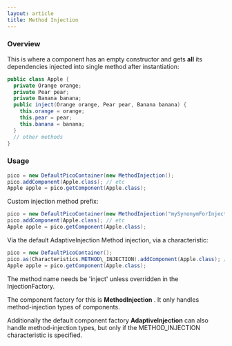 ```yaml
---
layout: article
title: Method Injection
---
```


### Overview

This is where a component has an empty constructor and gets <span style="font-weight: bold;;">all</span> its dependencies injected into single method after instantiation:

```java
public class Apple {
  private Orange orange;
  private Pear pear;
  private Banana banana;
  public inject(Orange orange, Pear pear, Banana banana) {
    this.orange = orange; 
    this.pear = pear; 
    this.banana = banana; 
  } 
  // other methods 
}
```

### Usage

```java
pico = new DefaultPicoContainer(new MethodInjection();
pico.addComponent(Apple.class); // etc 
Apple apple = pico.getComponent(Apple.class);
```

Custom injection method prefix:

```java
pico = new DefaultPicoContainer(new MethodInjection("mySynonymForInject");
pico.addComponent(Apple.class); // etc 
Apple apple = pico.getComponent(Apple.class);
```

Via the default AdaptiveInjection Method injection, via a characteristic:

```java
pico = new DefaultPicoContainer();
pico.as(Characteristics.METHOD\_INJECTION).addComponent(Apple.class); // etc
Apple apple = pico.getComponent(Apple.class);
```

The method name needs be 'inject' unless overridden in the InjectionFactory.

The component factory for this is **MethodInjection** . It only handles method-injection types of components.

Additionally the default component factory **AdaptiveInjection** can also handle method-injection types, but only if the METHOD\_INJECTION characteristic is specified.
